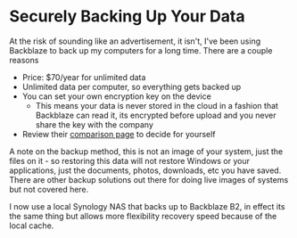 # Securely Backing Up Your Data

At the risk of sounding like an advertisement, it isn't, I've been using Backblaze to back up my computers for a long time. There are a couple reasons
- Price: $70/year for unlimited data
- Unlimited data per computer, so everything gets backed up
- You can set your own encryption key on the device
    - This means your data is never stored in the cloud in a fashion that Backblaze can read it, its encrypted before upload and you never share the key with the company
- Review their [comparison page](https://www.backblaze.com/best-online-backup-service.html) to decide for yourself

A note on the backup method, this is not an image of your system, just the files on it - so restoring this data will not restore Windows or your applications, just the documents, photos, downloads, etc you have saved. There are other backup solutions out there for doing live images of systems but not covered here.


I now use a local Synology NAS that backs up to Backblaze B2, in effect its the same thing but allows more flexibility recovery speed because of the local cache.